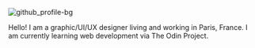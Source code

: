 ![github_profile-bg](https://user-images.githubusercontent.com/119978540/208933062-c5876fbe-adf0-48a4-b72a-92262cf11ed6.jpg)

Hello! I am a graphic/UI/UX designer living and working in Paris, France. I am currently learning web development via The Odin Project.

